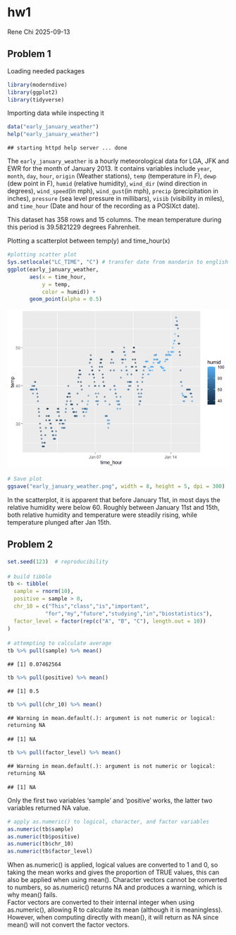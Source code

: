 hw1
================
Rene Chi
2025-09-13

## Problem 1

Loading needed packages

``` r
library(moderndive)
library(ggplot2)
library(tidyverse)
```

Importing data while inspecting it

``` r
data("early_january_weather")
help("early_january_weather") 
```

    ## starting httpd help server ... done

The `early_january_weather` is a hourly meteorological data for LGA, JFK
and EWR for the month of January 2013. It contains variables include
`year`, `month`, `day`, `hour`, `origin` (Weather stations), `temp`
(temperature in F), `dewp` (dew point in F), `humid` (relative
humidity), `wind_dir` (wind direction in degrees), `wind_speed`(in mph),
`wind_gust`(in mph), `precip` (precipitation in inches), `pressure` (sea
level pressure in millibars), `visib` (visibility in miles), and
`time_hour` (Date and hour of the recording as a POSIXct date).

This dataset has 358 rows and 15 columns. The mean temperature during
this period is 39.5821229 degrees Fahrenheit.

Plotting a scatterplot between temp(y) and time_hour(x)

``` r
#plotting scatter plot 
Sys.setlocale("LC_TIME", "C") # transfer date from mandarin to english
ggplot(early_january_weather, 
       aes(x = time_hour, 
           y = temp, 
           color = humid)) +
       geom_point(alpha = 0.5) 
```

![](p8105_hw1_dc3964_files/figure-gfm/unnamed-chunk-3-1.png)<!-- -->

``` r
# Save plot
ggsave("early_january_weather.png", width = 8, height = 5, dpi = 300)
```

In the scatterplot, it is apparent that before January 11st, in most
days the relative humidity were below 60. Roughly between January 11st
and 15th, both relative humidity and temperature were steadily rising,
while temperature plunged after Jan 15th.

## Problem 2

``` r
set.seed(123)  # reproducibility

# build tibble
tb <- tibble(
  sample = rnorm(10),
  positive = sample > 0,
  chr_10 = c("This","class","is","important",
            "for","my","future","studying","in","biostatistics"),
  factor_level = factor(rep(c("A", "B", "C"), length.out = 10))
)

# attempting to calculate average
tb %>% pull(sample) %>% mean()
```

    ## [1] 0.07462564

``` r
tb %>% pull(positive) %>% mean()
```

    ## [1] 0.5

``` r
tb %>% pull(chr_10) %>% mean()
```

    ## Warning in mean.default(.): argument is not numeric or logical: returning NA

    ## [1] NA

``` r
tb %>% pull(factor_level) %>% mean()
```

    ## Warning in mean.default(.): argument is not numeric or logical: returning NA

    ## [1] NA

Only the first two variables ‘sample’ and ‘positive’ works, the latter
two variables returned NA value.

``` r
# apply as.numeric() to logical, character, and factor variables
as.numeric(tb$sample)
as.numeric(tb$positive)
as.numeric(tb$chr_10)
as.numeric(tb$factor_level)
```

When as.numeric() is applied, logical values are converted to 1 and 0,
so taking the mean works and gives the proportion of TRUE values, this
can also be applied when using mean(). Character vectors cannot be
converted to numbers, so as.numeric() returns NA and produces a warning,
which is why mean() fails.  
Factor vectors are converted to their internal integer when using
as.numeric(), allowing R to calculate its mean (although it is
meaningless). However, when computing directly with mean(), it will
return as NA since mean() will not convert the factor vectors.
